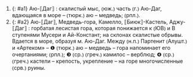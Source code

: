 ---
---

1. {: #a1} Аю-⟦Даг⟧
: скалистый мыс, ⦅юж.⦆ часть ⦅г.⦆ Аю-Даг, вдающаяся в море – ⦅тюрк.⦆ аю – медведь; ⦅рпл.⦆.
2. {: #a2} Аю-⟦Даг⟧, Медведь-гора, Камелло, ⟦Биюк⟧-Кастель, Аджу-⟦Даг⟧
: горбатая лесистая гора, которая понижается к ⦅ЮВ⦆ и В ступенями Мусери и Ай-Констант; на склонах скалистые обрывы. Вдается в море, образуя м. Аю-Даг. Между ⦅н.п.⦆ Партенит ⦅Алушт.⦆ и «Артеком» – ❶ ⦅тюрк.⦆ аю – медведь – гора напоминает его очертаниями; ⦅рпл.⦆; ❸ ⦅ср.⦆ ⦅греч.⦆ камилос – верблюд; ❹ ⦅ср.⦆ ⦅греч.⦆ кастели – крепость, укрепление – на горе многочисленные ⦅срв.⦆ руины.
